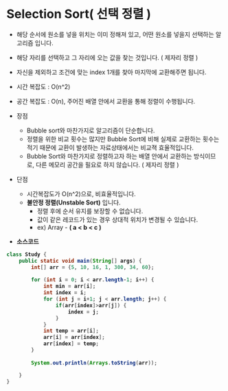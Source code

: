 # Selection Sort( 선택 정렬 )

- 해당 순서에 원소를 넣을 위치는 이미 정해져 있고, 어떤 원소를 넣을지 선택하는 알고리즘 입니다.
- 해당 자리를 선택하고 그 자리에 오는 값을 찾는 것입니다. ( 제자리 정렬 )
- 자신을 제외하고 조건에 맞는 index 1개를 찾아 마지막에 교환해주면 됩니다.

- 시간 복잡도 : O(n^2)
- 공간 복잡도 : O(n), 주어진 배열 안에서 교환을 통해 정렬이 수행됩니다.
- 장점
  - Bubble sort와 마찬가지로 알고리즘이 단순합니다.
  - 정렬을 위한 비교 횟수는 많지만 Bubble Sort에 비해 실제로 교환하는 횟수는 적기 때문에 교환이 발생하는 자료상태에서는 비교젹 효율적입니다.
  - Bubble Sort와 마찬가지로 정렬하고자 하는 배열 안에서 교환하는 방식이므로, 다른 메모리 공간을 필요로 하지 않습니다. ( 제자리 정렬 )
- 단점
  - 시간복잡도가 O(n^2)으로, 비효율적입니다.
  - **불안정 정렬(Unstable Sort)** 입니다.
    - 정렬 후에 순서 유지를 보장할 수 없습니다.
    - 값이 같은 레코드가 있는 경우 상대적 위치가 변경될 수 있습니다.
    - ex) Array - <B> <b> <a> <c> ( a < b < c )



- 소스코드

```java
class Study {
	public static void main(String[] args) {
		int[] arr = {5, 10, 16, 1, 300, 34, 60};
		
		for (int i = 0; i < arr.length-1; i++) {
			int min = arr[i];
			int index = i;
			for (int j = i+1; j < arr.length; j++) {
				if(arr[index]>arr[j]) {
					index = j;
				}
			}
			int temp = arr[i];
			arr[i] = arr[index];
			arr[index] = temp;
		}
		
		System.out.println(Arrays.toString(arr));

	}
}
```

